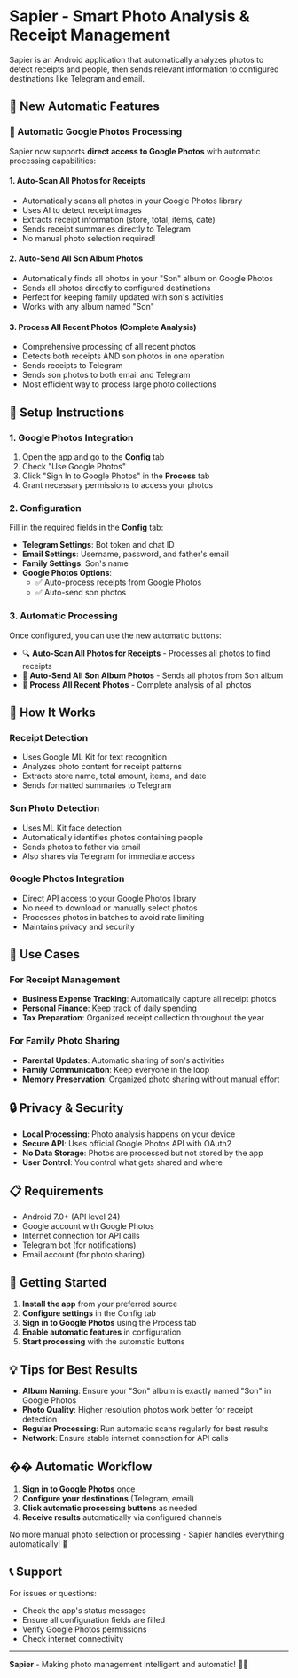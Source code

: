 # Sapier - Smart Photo Analysis & Receipt Management

Sapier is an Android application that automatically analyzes photos to detect receipts and people, then sends relevant information to configured destinations like Telegram and email.

## 🚀 New Automatic Features

### 🤖 Automatic Google Photos Processing

Sapier now supports **direct access to Google Photos** with automatic processing capabilities:

#### 1. **Auto-Scan All Photos for Receipts**
- Automatically scans all photos in your Google Photos library
- Uses AI to detect receipt images
- Extracts receipt information (store, total, items, date)
- Sends receipt summaries directly to Telegram
- No manual photo selection required!

#### 2. **Auto-Send All Son Album Photos**
- Automatically finds all photos in your "Son" album on Google Photos
- Sends all photos directly to configured destinations
- Perfect for keeping family updated with son's activities
- Works with any album named "Son"

#### 3. **Process All Recent Photos (Complete Analysis)**
- Comprehensive processing of all recent photos
- Detects both receipts AND son photos in one operation
- Sends receipts to Telegram
- Sends son photos to both email and Telegram
- Most efficient way to process large photo collections

## 🔧 Setup Instructions

### 1. **Google Photos Integration**
1. Open the app and go to the **Config** tab
2. Check "Use Google Photos"
3. Click "Sign In to Google Photos" in the **Process** tab
4. Grant necessary permissions to access your photos

### 2. **Configuration**
Fill in the required fields in the **Config** tab:

- **Telegram Settings**: Bot token and chat ID
- **Email Settings**: Username, password, and father's email
- **Family Settings**: Son's name
- **Google Photos Options**:
  - ✅ Auto-process receipts from Google Photos
  - ✅ Auto-send son photos

### 3. **Automatic Processing**
Once configured, you can use the new automatic buttons:

- 🔍 **Auto-Scan All Photos for Receipts** - Processes all photos to find receipts
- 👦 **Auto-Send All Son Album Photos** - Sends all photos from Son album
- 📸 **Process All Recent Photos** - Complete analysis of all photos

## 📱 How It Works

### Receipt Detection
- Uses Google ML Kit for text recognition
- Analyzes photo content for receipt patterns
- Extracts store name, total amount, items, and date
- Sends formatted summaries to Telegram

### Son Photo Detection
- Uses ML Kit face detection
- Automatically identifies photos containing people
- Sends photos to father via email
- Also shares via Telegram for immediate access

### Google Photos Integration
- Direct API access to your Google Photos library
- No need to download or manually select photos
- Processes photos in batches to avoid rate limiting
- Maintains privacy and security

## 🎯 Use Cases

### For Receipt Management
- **Business Expense Tracking**: Automatically capture all receipt photos
- **Personal Finance**: Keep track of daily spending
- **Tax Preparation**: Organized receipt collection throughout the year

### For Family Photo Sharing
- **Parental Updates**: Automatic sharing of son's activities
- **Family Communication**: Keep everyone in the loop
- **Memory Preservation**: Organized photo sharing without manual effort

## 🔒 Privacy & Security

- **Local Processing**: Photo analysis happens on your device
- **Secure API**: Uses official Google Photos API with OAuth2
- **No Data Storage**: Photos are processed but not stored by the app
- **User Control**: You control what gets shared and where

## 📋 Requirements

- Android 7.0+ (API level 24)
- Google account with Google Photos
- Internet connection for API calls
- Telegram bot (for notifications)
- Email account (for photo sharing)

## 🚀 Getting Started

1. **Install the app** from your preferred source
2. **Configure settings** in the Config tab
3. **Sign in to Google Photos** using the Process tab
4. **Enable automatic features** in configuration
5. **Start processing** with the automatic buttons

## 💡 Tips for Best Results

- **Album Naming**: Ensure your "Son" album is exactly named "Son" in Google Photos
- **Photo Quality**: Higher resolution photos work better for receipt detection
- **Regular Processing**: Run automatic scans regularly for best results
- **Network**: Ensure stable internet connection for API calls

## �� Automatic Workflow

1. **Sign in to Google Photos** once
2. **Configure your destinations** (Telegram, email)
3. **Click automatic processing buttons** as needed
4. **Receive results** automatically via configured channels

No more manual photo selection or processing - Sapier handles everything automatically! 🎉

## 📞 Support

For issues or questions:
- Check the app's status messages
- Ensure all configuration fields are filled
- Verify Google Photos permissions
- Check internet connectivity

---

**Sapier** - Making photo management intelligent and automatic! 📸✨
